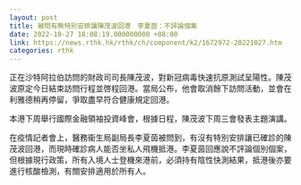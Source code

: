 ```yaml
---
layout: post
title: 被問有無特別安排讓陳茂波回港　李夏茵：不評論個案
date: 2022-10-27 18:08:19.000000000 +08:00
link: https://news.rthk.hk/rthk/ch/component/k2/1672972-20221027.htm
categories: rthk
---
```


正在沙特阿拉伯訪問的財政司司長陳茂波，對新冠病毒快速抗原測試呈陽性。陳茂波原定今日結束訪問行程並啓程回港。當局公布，他會取消餘下訪問活動，並會在利雅德稍再停留，爭取盡早符合健康規定回港。

本港下周舉行國際金融領袖投資峰會，根據日程，陳茂波下周三會發表主題演講。

在疫情記者會上，醫務衞生局副局長李夏茵被問到，有沒有特別安排讓已確診的陳茂波回港，而現時確診病人能否坐私人飛機抵港。李夏茵回應說不評論個別個案，但根據現行政策，所有入境人士登機來港前，必須持有陰性快測結果，抵港後亦要進行核酸檢測，有關安排適用於所有人。
